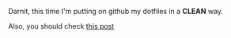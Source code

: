 Darnit, this time I'm putting on github my dotfiles in a __CLEAN__ way.

Also, you should check [this post](http://zachholman.com/2010/08/dotfiles-are-meant-to-be-forked/)
